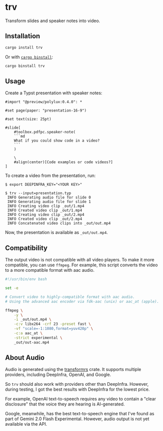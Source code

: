 # trv

Transform slides and speaker notes into video.

## Installation

```sh
cargo install trv
```

Or with [`cargo binstall`](https://github.com/cargo-bins/cargo-binstall):

```sh
cargo binstall trv
```

## Usage

Create a Typst presentation with speaker notes:

```typ
#import "@preview/polylux:0.4.0": *

#set page(paper: "presentation-16-9")

#set text(size: 25pt)

#slide[
    #toolbox.pdfpc.speaker-note(
    ```md
    What if you could show code in a video?
    ```
    )

    \
    #align(center)[Code examples or code videos?]
]
```

To create a video from the presentation, run:

```raw
$ export DEEPINFRA_KEY="<YOUR KEY>"

$ trv --input=presentation.typ
 INFO Generating audio file for slide 0
 INFO Generating audio file for slide 1
 INFO Creating video clip _out/1.mp4
 INFO Created video clip _out/1.mp4
 INFO Creating video clip _out/2.mp4
 INFO Created video clip _out/2.mp4
 INFO Concatenated video clips into _out/out.mp4
```

Now, the presentation is available as `_out/out.mp4`.

## Compatibility

The output video is not compatible with all video players.
To make it more compatible, you can use `ffmpeg`.
For example, this script converts the video to a more compatible format with aac audio.

```sh
#!/usr/bin/env bash

set -e

# Convert video to highly-compatible format with aac audio.
# Using the advanced aac encoder via fdk-aac (unix) or aac_at (apple).

ffmpeg \
    -y \
    -i _out/out.mp4 \
    -c:v libx264 -crf 23 -preset fast \
    -vf "scale=-1:1080,format=yuv420p" \
    -c:a aac_at \
    -strict experimental \
    _out/out-aac.mp4
```

## About Audio

Audio is generated using the [transformrs](https://github.com/transformrs/transformrs) crate.
It supports multiple providers, including DeepInfra, OpenAI, and Google.

So `trv` should also work with providers other than DeepInfra.
However, during testing, I got the best results with DeepInfra for the lowest price.

For example, OpenAI text-to-speech requires any video to contain a "clear disclosure" that the voice they are hearing is AI-generated.

Google, meanwhile, has the best text-to-speech engine that I've found as part of Gemini 2.0 Flash Experimental.
However, audio output is not yet available via the API.

